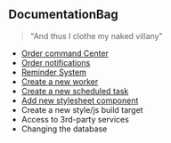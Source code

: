 DocumentationBag
---

> "And thus I clothe my naked villany"

* [Order command Center](order-command-center/README.md)
* [Order notifications](../lib/order-notifications2/README.md)
* [Reminder System](../workers/reminder/README.md)
* [Create a new worker](../workers/README.md)
* [Create a new scheduled task](../workers/scheduler/README.md)
* [Add new stylesheet component](stylesheets/README.md#create-component)
* Create a new style/js build target
* Access to 3rd-party services
* Changing the database
